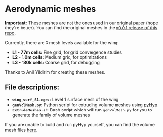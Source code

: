 # Aerodynamic meshes

**Important:** These meshes are not the ones used in our original paper (hope they're better). You can find the original meshes in the [v0.0.1 release of this repo](https://github.com/mdolab/AerostructuralOptBenchmark/tree/v0.0.1/aero).

Currently, there are 3 mesh levels available for the wing:

- **L1 - 7.7m cells:** Fine grid, for grid convergence studies
- **L2 - 1.0m cells:** Medium grid, for optimizations
- **L3 - 180k cells:** Coarse grid, for debugging

Thanks to Anil Yildirim for creating these meshes.

## File descriptions:

- **`wing_surf_S1.cgns`:** Level 1 surface mesh of the wing
- **`genVolMesh.py`:** Python script for extruding volume meshes using [pyHyp](github.com/mdolab/pyhyp)
- **`ExtrudeMeshes.sh`:** Bash script which will run `genVolMesh.py` for you to generate the family of volume meshes

If you are unable to build and run pyHyp yourself, you can find the volume mesh files [here]([url](https://www.dropbox.com/scl/fo/ojletuhei39ffgs5v533o/AB-m56MjepwyGicBvgX1ERo?rlkey=a6p1idmqpw6u3wa5cfdsten8e&dl=0)).
